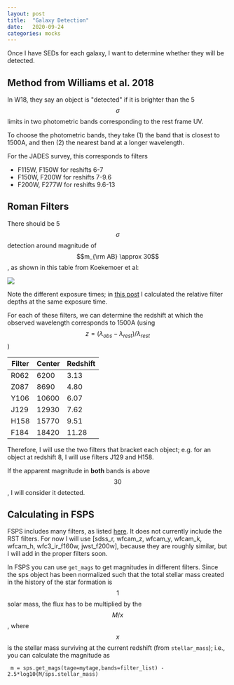 ```yaml
---
layout: post
title:  "Galaxy Detection"
date:   2020-09-24
categories: mocks
---
```


Once I have SEDs for each galaxy, I want to determine whether they will be detected.

## Method from Williams et al. 2018

In W18, they say an object is "detected" if it is brighter than the 5$$\sigma$$ limits in two photometric bands corresponding to the rest frame UV.


To choose the photometric bands, they take (1) the band that is closest to 1500A, and then (2) the nearest band at a longer wavelength.

For the JADES survey, this corresponds to filters
- F115W, F150W for reshifts 6-7
- F150W, F200W for reshifts 7-9.6
- F200W, F277W for reshifts 9.6-13


## Roman Filters

There should be 5$$\sigma$$ detection around magnitude of $$m_{\rm AB} \approx 30$$, as shown in this table from Koekemoer et al:

<img src="{{ site.baseurl }}/assets/plots/20200924_filters.png">

Note the different exposure times; in <a href="https://ndrakos.github.io/blog/mocks/Limiting_Magnitudes/">this post</a> I calculated the relative filter depths at the same exposure time.


For each of these filters, we can determine the redshift at which the observed wavelength corresponds to 1500A (using $$z=(\lambda_{obs}-\lambda_{rest})/\lambda_{rest}$$)


|Filter|Center|Redshift|
|------|------|------|
| R062 | 6200| 3.13|
| Z087 | 8690| 4.80|
| Y106 | 10600| 6.07|
| J129 | 12930| 7.62|
| H158 | 15770| 9.51|
| F184 | 18420 | 11.28|

Therefore, I will use the two filters that bracket each object; e.g. for an object at redshift 8, I will use filters J129 and H158.

If the apparent magnitude in **both** bands is above $$30$$, I will consider it detected.


## Calculating in FSPS

FSPS includes many filters, as listed <a href="http://dfm.io/python-fsps/current/filters/">here</a>. It does not currently include the RST filters. For now I will use [sdss_r, wfcam_z, wfcam_y, wfcam_k, wfcam_h, wfc3_ir_f160w, jwst_f200w], because they are roughly similar, but I will add in the proper filters soon.

In FSPS you can use <code>get_mags</code> to get magnitudes in different filters. Since the sps object has been normalized such that the total stellar mass created in the history of the star formation is $$1$$ solar mass, the flux has to be multiplied by the $$M/x$$, where $$x$$ is the stellar mass surviving at the current redshift (from <code>stellar_mass</code>);  i.e., you can calculate the magnitude as

<code> m = sps.get_mags(tage=mytage,bands=filter_list) - 2.5*log10(M/sps.stellar_mass) <code>
